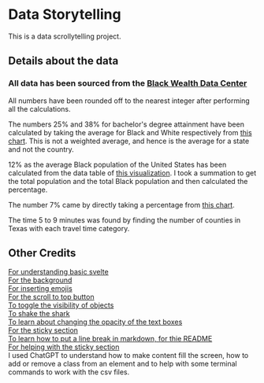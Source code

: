 # Data Storytelling
This is a data scrollytelling project.

## Details about the data
### All data has been sourced from the [Black Wealth Data Center](https://blackwealthdata.org/)

All numbers have been rounded off to the nearest integer after performing all the calculations.


The numbers 25% and 38% for bachelor's degree attainment have been calculated by taking the average for Black and White respectively from [this chart](https://public.tableau.com/views/BWDC-EducationEmployment-BachelorsDegree/State-LevelBachelorsDegreeAttainment?:language=en-US&padding=0&:embed=y&:sid=&:redirect=auth&:origin=viz_share_link&:display_count=n&position=relative). This is not a weighted average, and hence is the average for a state and not the country.

12% as the average Black population of the United States has been calculated from the data table of [this visualization](https://public.tableau.com/views/BWDC-Population-Section1/Dashboard-V1?:language=en-US&padding=0&:embed=y&:sid=&:redirect=auth&:origin=viz_share_link&:display_count=n&position=relative). I took a summation to get the total population and the total Black population and then calculated the percentage.

The number 7% came by directly taking a percentage from [this chart](https://public.tableau.com/views/BWDC-EMP14/EMP14?:language=en-US&padding=0&:embed=y&:sid=&:redirect=auth&:origin=viz_share_link&:display_count=n&position=relative).

The time 5 to 9 minutes was found by finding the number of counties in Texas with each travel time category.



## Other Credits

[For understanding basic svelte](https://svelte.dev/tutorial/svelte/welcome-to-svelte)\
[For the background](https://www.w3schools.com/css/css3_gradients.asp)\
[For inserting emojis](https://www.w3schools.com/charsets/ref_emoji_animals.asp)\
[For the scroll to top button](https://www.w3schools.com/howto/howto_js_scroll_to_top.asp)\
[To toggle the visibility of objects](https://www.w3schools.com/jsref/prop_style_visibility.asp)\
[To shake the shark](https://www.w3schools.com/howto/howto_css_shake_image.asp)\
[To learn about changing the opacity of the text boxes](https://www.w3schools.com/css/css_image_transparency.asp)\
[For the sticky section](https://www.w3schools.com/howto/howto_css_sticky_element.asp)\
[To learn how to put a line break in markdown, for thie README](https://stackoverflow.com/questions/33191744/how-to-add-new-line-in-markdown-presentation)\
[For helping with the sticky section](https://developer.mozilla.org/en-US/docs/Web/API/Intersection_Observer_API#interfaces)\
I used ChatGPT to understand how to make content fill the screen, how to add or remove a class from an element and to help with some terminal commands to work with the csv files.